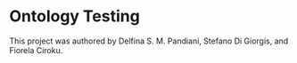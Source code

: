 # Ontology Testing

This project was authored by Delfina S. M. Pandiani, Stefano Di Giorgis, and Fiorela Ciroku.
